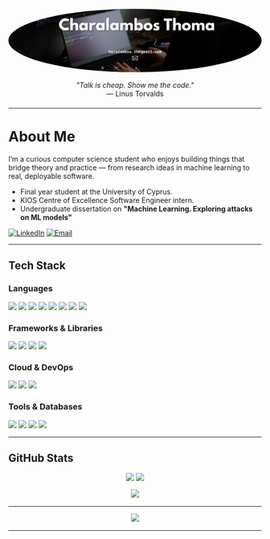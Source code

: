 

<p align="center">
  <img src="https://github.com/CharalambosTh/CharalambosTh/blob/main/github_banner2.png" alt="Profile Picture" style="border-radius: 50%;"/>
</p>

<p align="center" style="margin-bottom: 20px;">
  <i>"Talk is cheap. Show me the code."</i><br>
  — Linus Torvalds
</p>

---

# About Me
I’m a curious computer science student who enjoys building things that bridge theory and practice — from research ideas in machine learning to real, deployable software.

- Final year student at the University of Cyprus.
- KIOS Centre of Excellence Software Engineer intern.
- Undergraduate dissertation on <b>"Machine Learning. Exploring attacks on ML models"</b>

[![LinkedIn](https://img.shields.io/badge/LinkedIn-%230077B5.svg?style=for-the-badge&logo=linkedin&logoColor=white)](https://www.linkedin.com/in/charalambos-thoma-4a05502b8/)
[![Email](https://img.shields.io/badge/Email-D14836?style=for-the-badge&logo=gmail&logoColor=white)](mailto:haralambos.th@gmail.com)

---

## Tech Stack

### Languages
<p align="left">
  <img src="https://img.shields.io/badge/Java-%23ED8B00.svg?style=for-the-badge&logo=openjdk&logoColor=white"/>
  <img src="https://img.shields.io/badge/Python-3670A0?style=for-the-badge&logo=python&logoColor=ffdd54"/>
  <img src="https://img.shields.io/badge/C-%2300599C.svg?style=for-the-badge&logo=c&logoColor=white"/>
  <img src="https://img.shields.io/badge/C++-%2300599C.svg?style=for-the-badge&logo=c%2B%2B&logoColor=white"/>
  <img src="https://img.shields.io/badge/JavaScript-%23323330.svg?style=for-the-badge&logo=javascript&logoColor=%23F7DF1E"/>
  <img src="https://img.shields.io/badge/PHP-%23777BB4.svg?style=for-the-badge&logo=php&logoColor=white"/>
  <img src="https://img.shields.io/badge/HTML5-%23E34F26.svg?style=for-the-badge&logo=html5&logoColor=white"/>
  <img src="https://img.shields.io/badge/CSS3-%231572B6.svg?style=for-the-badge&logo=css3&logoColor=white"/>
</p>

### Frameworks & Libraries
<p align="left">
  <img src="https://img.shields.io/badge/Spring-%236DB33F.svg?style=for-the-badge&logo=spring&logoColor=white"/>
  <img src="https://img.shields.io/badge/TensorFlow-%23FF6F00.svg?style=for-the-badge&logo=TensorFlow&logoColor=white"/>
  <img src="https://img.shields.io/badge/PyTorch-%23EE4C2C.svg?style=for-the-badge&logo=PyTorch&logoColor=white"/>
  <img src="https://img.shields.io/badge/NumPy-%23013243.svg?style=for-the-badge&logo=numpy&logoColor=white"/>
</p>

### Cloud & DevOps
<p align="left">
  <img src="https://img.shields.io/badge/Docker-%230db7ed.svg?style=for-the-badge&logo=docker&logoColor=white"/>
  <img src="https://img.shields.io/badge/Google%20Cloud-%234285F4.svg?style=for-the-badge&logo=google-cloud&logoColor=white"/>
  <img src="https://img.shields.io/badge/Firebase-%23039BE5.svg?style=for-the-badge&logo=firebase&logoColor=white"/>
</p>

### Tools & Databases
<p align="left">
  <img src="https://img.shields.io/badge/Linux-FCC624?style=for-the-badge&logo=linux&logoColor=black"/>
  <img src="https://img.shields.io/badge/Git-%23F05033.svg?style=for-the-badge&logo=git&logoColor=white"/>
  <img src="https://img.shields.io/badge/Microsoft%20SQL%20Server-CC2927?style=for-the-badge&logo=microsoft%20sql%20server&logoColor=white"/>
   <img src="https://img.shields.io/badge/Postman-FF6C37?style=for-the-badge&logo=postman&logoColor=white"/>
</p>

---

## GitHub Stats
<p align="center">
  <img height="170" src="https://github-readme-stats.vercel.app/api?username=CharalambosTh&theme=dark&hide_border=false&include_all_commits=true&count_private=true"/>
  <img height="170" src="https://nirzak-streak-stats.vercel.app/?user=CharalambosTh&theme=dark&hide_border=false"/>
</p>

<p align="center">
  <img width="45%" src="https://github-readme-stats.vercel.app/api/top-langs/?username=CharalambosTh&theme=dark&hide_border=false&layout=compact"/>
</p>

---
<p align="center">
  <img src="https://github-contributor-stats.vercel.app/api?username=CharalambosTh&limit=5&theme=dark&combine_all_yearly_contributions=true"/>
</p>


---




